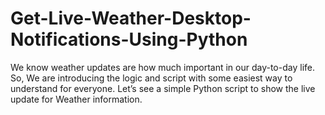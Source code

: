 # Get-Live-Weather-Desktop-Notifications-Using-Python
We know weather updates are how much important in our day-to-day life. So, We are introducing the logic and script with some easiest way to understand for everyone. Let’s see a simple Python script to show the live update for Weather information. 
